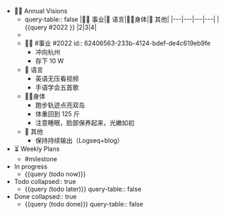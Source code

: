 - 🏳‍🌈 Annual Visions
	- query-table:: false
	  |👨‍🔧 事业|🧿 语言|🤸‍♂️身体|🎈 其他|
	  |---|---|---|---|
	  | {{query #2022 }} |2|3|4|
	-
	- 👨‍🔧 #事业 #2022
	  id:: 62406563-233b-4124-bdef-de4c619eb9fe
		- 冲向杭州
		- 存下 10 W
	- 🧿 语言
		- 英语无压看视频
		- 手语学会五首歌
	- 🤸‍♂️身体
		- 跑步轨迹点亮双岛
		- 体重回到 125 斤
		- 注意睡眠，脸部保养起来，光嫩如初
	- 🎈 其他
		- 保持持续输出（Logseq+blog）
- ⏳ Weekly Plans
	- #milestone
- In progress
	- {{query (todo now)}}
- Todo
  collapsed:: true
	- {{query (todo later)}}
	  query-table:: false
- Done
  collapsed:: true
	- {{query (todo done)}}
	  query-table:: false